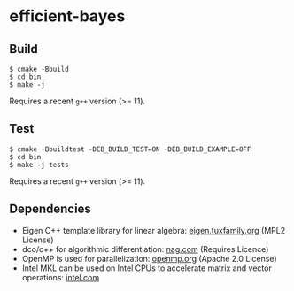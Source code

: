 # efficient-bayes

## Build

```console
$ cmake -Bbuild
$ cd bin
$ make -j
```

Requires a recent `g++` version (>= 11).

## Test

```console
$ cmake -Bbuildtest -DEB_BUILD_TEST=ON -DEB_BUILD_EXAMPLE=OFF
$ cd bin
$ make -j tests
```

Requires a recent `g++` version (>= 11).

## Dependencies

- Eigen C++ template library for linear algebra: [eigen.tuxfamily.org](https://eigen.tuxfamily.org/index.php?title=Main_Page) (MPL2 License)
- dco/c++ for algorithmic differentiation: [nag.com](https://www.nag.com/content/algorithmic-differentiation-software) (Requires Licence)
- OpenMP is used for parallelization: [openmp.org](https://www.openmp.org) (Apache 2.0 License)
- Intel MKL can be used on Intel CPUs to accelerate matrix and vector operations: [intel.com](https://www.intel.com/content/www/us/en/develop/documentation/get-started-with-mkl-for-dpcpp/top.html)
